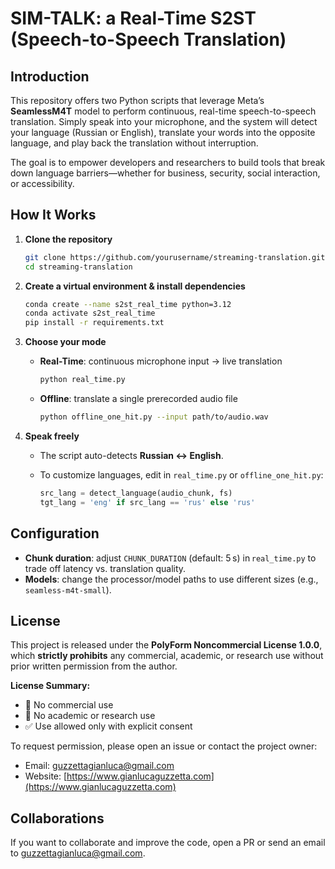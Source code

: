 # SIM-TALK: a Real-Time S2ST (Speech-to-Speech Translation)

## Introduction

This repository offers two Python scripts that leverage Meta’s **SeamlessM4T** model to perform continuous, real-time speech-to-speech translation. Simply speak into your microphone, and the system will detect your language (Russian or English), translate your words into the opposite language, and play back the translation without interruption.

The goal is to empower developers and researchers to build tools that break down language barriers—whether for business, security, social interaction, or accessibility.

## How It Works

1. **Clone the repository**

   ```bash
   git clone https://github.com/yourusername/streaming-translation.git
   cd streaming-translation
   ```

2. **Create a virtual environment & install dependencies**

   ```bash
   conda create --name s2st_real_time python=3.12
   conda activate s2st_real_time
   pip install -r requirements.txt
   ```

3. **Choose your mode**

   * **Real-Time**: continuous microphone input → live translation

     ```bash
     python real_time.py
     ```
   * **Offline**: translate a single prerecorded audio file

     ```bash
     python offline_one_hit.py --input path/to/audio.wav
     ```

4. **Speak freely**

   * The script auto-detects **Russian ↔ English**.
   * To customize languages, edit in `real_time.py` or `offline_one_hit.py`:

     ```python
     src_lang = detect_language(audio_chunk, fs)
     tgt_lang = 'eng' if src_lang == 'rus' else 'rus'
     ```

## Configuration

* **Chunk duration**: adjust `CHUNK_DURATION` (default: 5 s) in `real_time.py` to trade off latency vs. translation quality.
* **Models**: change the processor/model paths to use different sizes (e.g., `seamless-m4t-small`).

## License

This project is released under the **PolyForm Noncommercial License 1.0.0**, which **strictly prohibits** any commercial, academic, or research use without prior written permission from the author.

**License Summary:**

* 🚫 No commercial use
* 🚫 No academic or research use
* ✅ Use allowed only with explicit consent

To request permission, please open an issue or contact the project owner:

* Email: [guzzettagianluca@gmail.com](mailto:guzzettagianluca@gmail.com)
* Website: [https://www.gianlucaguzzetta.com](https://www.gianlucaguzzetta.com)

## Collaborations

If you want to collaborate and improve the code, open a PR or send an email to [guzzettagianluca@gmail.com](mailto:guzzettagianluca@gmail.com).